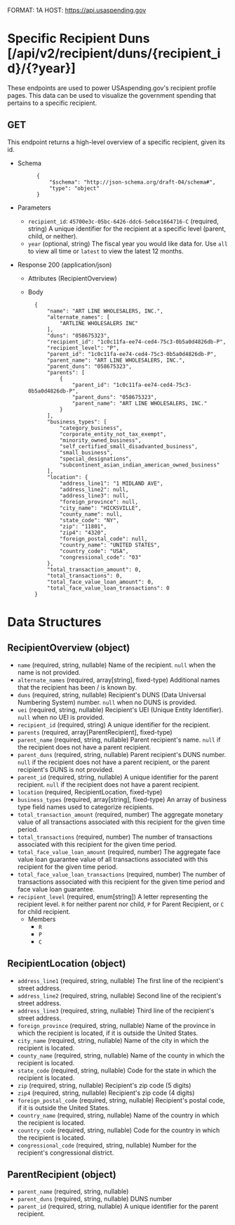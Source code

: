 FORMAT: 1A
HOST: https://api.usaspending.gov

# Specific Recipient Duns [/api/v2/recipient/duns/{recipient_id}/{?year}]

These endpoints are used to power USAspending.gov's recipient profile pages. This data can be used to visualize the government spending that pertains to a specific recipient.

## GET

This endpoint returns a high-level overview of a specific recipient, given its id.
+ Schema

            {
                "$schema": "http://json-schema.org/draft-04/schema#",
                "type": "object"
            }

+ Parameters

    + `recipient_id`: `45700e3c-05bc-6426-ddc6-5e0ce1664716-C` (required, string)
        A unique identifier for the recipient at a specific level (parent, child, or neither).
    + `year` (optional, string)
        The fiscal year you would like data for. Use `all` to view all time or `latest` to view the latest 12 months.



+ Response 200 (application/json)

    + Attributes (RecipientOverview)

    + Body

            {
                "name": "ART LINE WHOLESALERS, INC.",
                "alternate_names": [
                    "ARTLINE WHOLESALERS INC"
                ],
                "duns": "058675323",
                "recipient_id": "1c0c11fa-ee74-ced4-75c3-0b5a0d4826db-P",
                "recipient_level": "P",
                "parent_id": "1c0c11fa-ee74-ced4-75c3-0b5a0d4826db-P",
                "parent_name": "ART LINE WHOLESALERS, INC.",
                "parent_duns": "058675323",
                "parents": [
                    {
                        "parent_id": "1c0c11fa-ee74-ced4-75c3-0b5a0d4826db-P",
                        "parent_duns": "058675323",
                        "parent_name": "ART LINE WHOLESALERS, INC."
                    }
                ],
                "business_types": [
                    "category_business",
                    "corporate_entity_not_tax_exempt",
                    "minority_owned_business",
                    "self_certified_small_disadvanted_business",
                    "small_business",
                    "special_designations",
                    "subcontinent_asian_indian_american_owned_business"
                ],
                "location": {
                    "address_line1": "1 MIDLAND AVE",
                    "address_line2": null,
                    "address_line3": null,
                    "foreign_province": null,
                    "city_name": "HICKSVILLE",
                    "county_name": null,
                    "state_code": "NY",
                    "zip": "11801",
                    "zip4": "4320",
                    "foreign_postal_code": null,
                    "country_name": "UNITED STATES",
                    "country_code": "USA",
                    "congressional_code": "03"
                },
                "total_transaction_amount": 0,
                "total_transactions": 0,
                "total_face_value_loan_amount": 0,
                "total_face_value_loan_transactions": 0
            }

# Data Structures

## RecipientOverview (object)
+ `name` (required, string, nullable)
    Name of the recipient. `null` when the name is not provided.
+ `alternate_names` (required, array[string], fixed-type)
    Additional names that the recipient has been / is known by.
+ `duns` (required, string, nullable)
    Recipient's DUNS (Data Universal Numbering System) number. `null` when no DUNS is provided.
+ `uei` (required, string, nullable)
    Recipient's UEI (Unique Entity Identifier). `null` when no UEI is provided.
+ `recipient_id` (required, string)
    A unique identifier for the recipient.
+ `parents` (required, array[ParentRecipient], fixed-type)
+ `parent_name` (required, string, nullable)
    Parent recipient's name. `null` if the recipient does not have a parent recipient.
+ `parent_duns` (required, string, nullable)
    Parent recipient's DUNS number. `null` if the recipient does not have a parent recipient, or the parent recipient's DUNS is not provided.
+ `parent_id` (required, string, nullable)
    A unique identifier for the parent recipient. `null` if the recipient does not have a parent recipient.
+ `location` (required, RecipientLocation, fixed-type)
+ `business_types` (required, array[string], fixed-type)
    An array of business type field names used to categorize recipients.
+ `total_transaction_amount` (required, number)
    The aggregate monetary value of all transactions associated with this recipient for the given time period.
+ `total_transactions` (required, number)
    The number of transactions associated with this recipient for the given time period.
+ `total_face_value_loan_amount` (required, number)
    The aggregate face value loan guarantee value of all transactions associated with this recipient for the given time period.
+ `total_face_value_loan_transactions` (required, number)
    The number of transactions associated with this recipient for the given time period and face value loan guarantee.
+ `recipient_level` (required, enum[string])
    A letter representing the recipient level. `R` for neither parent nor child, `P` for Parent Recipient, or `C` for child recipient.
    + Members
        + `R`
        + `P`
        + `C`

## RecipientLocation (object)
+ `address_line1` (required, string, nullable)
    The first line of the recipient's street address.
+ `address_line2` (required, string, nullable)
    Second line of the recipient's street address.
+ `address_line3` (required, string, nullable)
    Third line of the recipient's street address.
+ `foreign_province` (required, string, nullable)
    Name of the province in which the recipient is located, if it is outside the United States.
+ `city_name` (required, string, nullable)
    Name of the city in which the recipient is located.
+ `county_name` (required, string, nullable)
    Name of the county in which the recipient is located.
+ `state_code` (required, string, nullable)
    Code for the state in which the recipient is located.
+ `zip` (required, string, nullable)
    Recipient's zip code (5 digits)
+ `zip4` (required, string, nullable)
    Recipient's zip code (4 digits)
+ `foreign_postal_code` (required, string, nullable)
    Recipient's postal code, if it is outside the United States.
+ `country_name` (required, string, nullable)
     Name of the country in which the recipient is located.
+ `country_code` (required, string, nullable)
     Code for the country in which the recipient is located.
+ `congressional_code` (required, string, nullable)
    Number for the recipient's congressional district.

## ParentRecipient (object)
+ `parent_name` (required, string, nullable)
+ `parent_duns` (required, string, nullable)
    DUNS number
+ `parent_id` (required, string, nullable)
    A unique identifier for the parent recipient.
